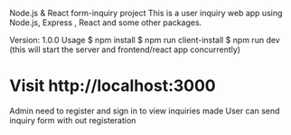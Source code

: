 
Node.js & React form-inquiry project
This is a user inquiry web app using Node.js, Express , React and some other packages.


Version: 1.0.0
Usage
$ npm install
$ npm run client-install
$ npm run dev (this will start the server and frontend/react app concurrently)

# Visit http://localhost:3000

Admin need to register and sign in to view inquiries made
User can send inquiry form with out registeration

